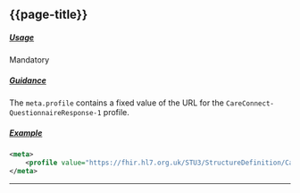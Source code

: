 ## {{page-title}}

<h5><ins>Usage</ins></h5>

<span class="mro-circle mandatory" title="Mandatory"></span> Mandatory

<h5><ins>Guidance</ins></h5>

The `meta.profile` contains a fixed value of the URL for the `CareConnect-QuestionnaireResponse-1` profile.

<h5><ins>Example</ins></h5>

```xml
<meta>
    <profile value="https://fhir.hl7.org.uk/STU3/StructureDefinition/CareConnect-QuestionnaireResponse-1" />
</meta>
```

---